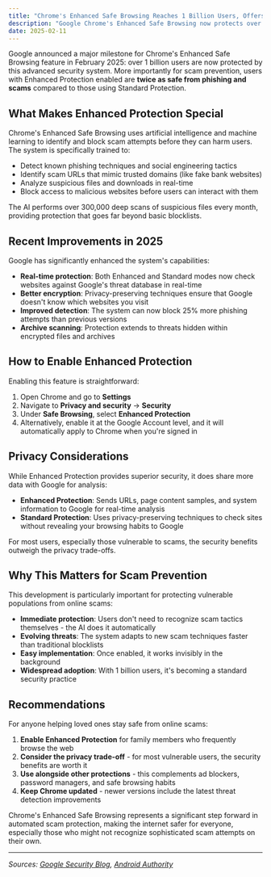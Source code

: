 ```yaml
---
title: "Chrome's Enhanced Safe Browsing Reaches 1 Billion Users, Offers 2x Better Scam Protection"
description: "Google Chrome's Enhanced Safe Browsing now protects over 1 billion users with AI-powered scam detection and real-time threat protection"
date: 2025-02-11
---
```


Google announced a major milestone for Chrome's Enhanced Safe Browsing feature in February 2025: over 1 billion users are now protected by this advanced security system. More importantly for scam prevention, users with Enhanced Protection enabled are **twice as safe from phishing and scams** compared to those using Standard Protection.

## What Makes Enhanced Protection Special

Chrome's Enhanced Safe Browsing uses artificial intelligence and machine learning to identify and block scam attempts before they can harm users. The system is specifically trained to:

- Detect known phishing techniques and social engineering tactics
- Identify scam URLs that mimic trusted domains (like fake bank websites)
- Analyze suspicious files and downloads in real-time
- Block access to malicious websites before users can interact with them

The AI performs over 300,000 deep scans of suspicious files every month, providing protection that goes far beyond basic blocklists.

## Recent Improvements in 2025

Google has significantly enhanced the system's capabilities:

- **Real-time protection**: Both Enhanced and Standard modes now check websites against Google's threat database in real-time
- **Better encryption**: Privacy-preserving techniques ensure that Google doesn't know which websites you visit
- **Improved detection**: The system can now block 25% more phishing attempts than previous versions
- **Archive scanning**: Protection extends to threats hidden within encrypted files and archives

## How to Enable Enhanced Protection

Enabling this feature is straightforward:

1. Open Chrome and go to **Settings**
2. Navigate to **Privacy and security** → **Security**
3. Under **Safe Browsing**, select **Enhanced Protection**
4. Alternatively, enable it at the Google Account level, and it will automatically apply to Chrome when you're signed in

## Privacy Considerations

While Enhanced Protection provides superior security, it does share more data with Google for analysis:

- **Enhanced Protection**: Sends URLs, page content samples, and system information to Google for real-time analysis
- **Standard Protection**: Uses privacy-preserving techniques to check sites without revealing your browsing habits to Google

For most users, especially those vulnerable to scams, the security benefits outweigh the privacy trade-offs.

## Why This Matters for Scam Prevention

This development is particularly important for protecting vulnerable populations from online scams:

- **Immediate protection**: Users don't need to recognize scam tactics themselves - the AI does it automatically
- **Evolving threats**: The system adapts to new scam techniques faster than traditional blocklists
- **Easy implementation**: Once enabled, it works invisibly in the background
- **Widespread adoption**: With 1 billion users, it's becoming a standard security practice

## Recommendations

For anyone helping loved ones stay safe from online scams:

1. **Enable Enhanced Protection** for family members who frequently browse the web
2. **Consider the privacy trade-off** - for most vulnerable users, the security benefits are worth it
3. **Use alongside other protections** - this complements ad blockers, password managers, and safe browsing habits
4. **Keep Chrome updated** - newer versions include the latest threat detection improvements

Chrome's Enhanced Safe Browsing represents a significant step forward in automated scam protection, making the internet safer for everyone, especially those who might not recognize sophisticated scam attempts on their own.

---

*Sources: [Google Security Blog](https://blog.google/products/chrome/google-chrome-safe-browsing-one-billion-users/), [Android Authority](https://www.androidauthority.com/chrome-enhanced-safe-browsing-protection-insights-3524909/)*